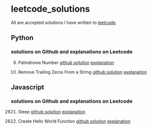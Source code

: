 # leetcode_solutions
All are accepted solutions I have written to [leetcode](https://leetcode.com/).

## Python
### solutions on Github and explanations on Leetcode
9. Palindrome Number      [github solution](https://github.com/francescorn/leetcode_solutions/blob/main/9_palindrome_number.py)      [explanation](https://leetcode.com/problems/palindrome-number/solutions/3591298/easy-simple-python3-solution-beats-95/)

2710. Remove Trailing Zeros From a String      [github solution](https://github.com/francescorn/leetcode_solutions/blob/main/2710_Remove_Trailing_Zeros_From_a_String.py)      [explanation](https://leetcode.com/problems/remove-trailing-zeros-from-a-string/solutions/3593378/two-easy-simple-python3-solutions-beat-over-90/)


## Javascript
### solutions on Github and explanations on Leetcode
2621. Sleep      [github solution](https://github.com/francescorn/leetcode_solutions/blob/main/2621_Sleep.js)      [explanation](https://leetcode.com/problems/sleep/solutions/3883019/two-easy-and-short-solutions-javascript-beats-over-90-return-instead-of-await/)

2667. Create Hello World Function      [github solution](https://github.com/francescorn/leetcode_solutions/blob/main/2667_Create_Hello_World_Function.js)      [explanation](https://leetcode.com/problems/create-hello-world-function/solutions/3882950/two-easy-short-solutions-beat-over-90-using-return/)
